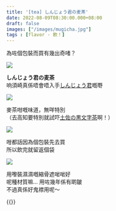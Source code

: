 ```yaml
---
title: '[tea] しんじょう君の麦茶'
date: 2022-08-09T08:30:00.000+08:00
draft: false
images: ["/images/mugicha.jpg"]
tags : [flavor - 飲！]
---
```

 
為咗個包裝而買有幾出奇啫？  

![](/images/mugicha1.jpg)

**しんじょう君の麦茶**  
响須崎真係唔會唔入手[しんじょう君](https://hidie.net/shikoku7m/)嘅嘢

![](/images/mugicha2.jpg)

麥茶咁嘅味道，無咩特別  
（去高知要特別就試吓[土佐の黒文字茶](https://hidie.net/kuromoji/)啊！）

![](/images/mugicha3.jpg)

咁都話因為個包裝先去買  
所以飲完就留返個袋  

![](/images/mugicha4.jpg)

用嚟裝濕濕嘅縮骨遮啱啱好  
呢種材質嘛... 用咗幾年係有啲皺  
不過真係好鬼襟用呢～  
  
{{<shikoku>}}
